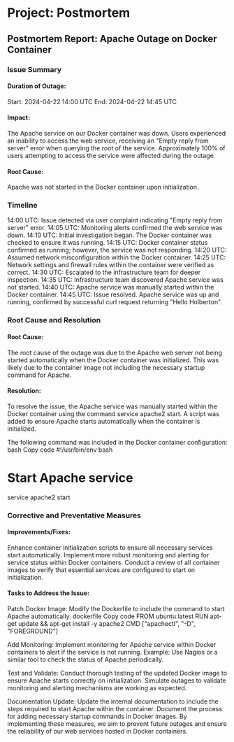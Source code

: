 # Project: Postmortem

## Postmortem Report: Apache Outage on Docker Container

### Issue Summary
#### Duration of Outage:
Start: 2024-04-22 14:00 UTC
End: 2024-04-22 14:45 UTC

#### Impact:
The Apache service on our Docker container was down.
Users experienced an inability to access the web service, receiving an "Empty reply from server" error when querying the root of the service.
Approximately 100% of users attempting to access the service were affected during the outage.

#### Root Cause:
Apache was not started in the Docker container upon initialization.


### Timeline
14:00 UTC: Issue detected via user complaint indicating "Empty reply from server" error.
14:05 UTC: Monitoring alerts confirmed the web service was down.
14:10 UTC: Initial investigation began. The Docker container was checked to ensure it was running.
14:15 UTC: Docker container status confirmed as running; however, the service was not responding.
14:20 UTC: Assumed network misconfiguration within the Docker container.
14:25 UTC: Network settings and firewall rules within the container were verified as correct.
14:30 UTC: Escalated to the infrastructure team for deeper inspection.
14:35 UTC: Infrastructure team discovered Apache service was not started.
14:40 UTC: Apache service was manually started within the Docker container.
14:45 UTC: Issue resolved. Apache service was up and running, confirmed by successful curl request returning "Hello Holberton".


### Root Cause and Resolution
#### Root Cause:
The root cause of the outage was due to the Apache web server not being started automatically when the Docker container was initialized. This was likely due to the container image not including the necessary startup command for Apache.

#### Resolution:
To resolve the issue, the Apache service was manually started within the Docker container using the command service apache2 start.
A script was added to ensure Apache starts automatically when the container is initialized. 

The following command was included in the Docker container configuration:
bash
Copy code
#!/usr/bin/env bash
# Start Apache service
service apache2 start

### Corrective and Preventative Measures
#### Improvements/Fixes:
Enhance container initialization scripts to ensure all necessary services start automatically.
Implement more robust monitoring and alerting for service status within Docker containers.
Conduct a review of all container images to verify that essential services are configured to start on initialization.

#### Tasks to Address the Issue:
Patch Docker Image:
Modify the Dockerfile to include the command to start Apache automatically.
dockerfile
Copy code
FROM ubuntu:latest
RUN apt-get update && apt-get install -y apache2
CMD ["apachectl", "-D", "FOREGROUND"]

Add Monitoring:
Implement monitoring for Apache service within Docker containers to alert if the service is not running.
Example: Use Nagios or a similar tool to check the status of Apache periodically.

Test and Validate:
Conduct thorough testing of the updated Docker image to ensure Apache starts correctly on initialization.
Simulate outages to validate monitoring and alerting mechanisms are working as expected.

Documentation Update:
Update the internal documentation to include the steps required to start Apache within the container.
Document the process for adding necessary startup commands in Docker images.
By implementing these measures, we aim to prevent future outages and ensure the reliability of our web services hosted in Docker containers.
